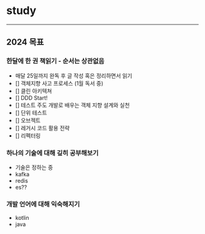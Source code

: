 # study

--- 

## 2024 목표

### 한달에 한 권 책읽기 - 순서는 상관없음
- 매달 25일까지 완독 후 글 작성 혹은 정리하면서 읽기
- [] 객체지향 사고 프로세스 (1월 독서 중)
- [] 클린 아키텍쳐
- [] DDD Start!
- [] 테스트 주도 개발로 배우는 객체 지향 설계와 실천
- [] 단위 테스트
- [] 오브젝트
- [] 레거시 코드 활용 전략
- [] 리펙터링

### 하나의 기술에 대해 깊히 공부해보기
- 기술은 정하는 중
- kafka
- redis
- es??


### 개발 언어에 대해 익숙해지기
- kotlin
- java

